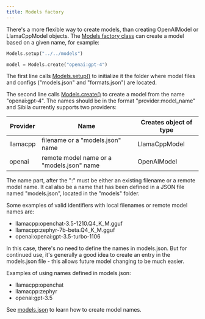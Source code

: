 ```yaml
---
title: Models factory
---
```



There's a more flexible way to create models, than creating OpenAIModel or LlamaCppModel objects. The [Models factory class](../api-reference/models.md) can create a model based on a given name, for example:

``` python
Models.setup("../../models")

model = Models.create("openai:gpt-4")
```

The first line calls [Models.setup()](../api-reference/models.md#sibila.Models.setup) to initialize it the folder where model files and configs ("models.json" and "formats.json") are located.

The second line calls [Models.create()](../api-reference/models.md#sibila.Models.create) to create a model from the name "openai:gpt-4". The names should be in the format "provider:model_name" and Sibila currently supports two providers:

| Provider | Name | Creates object of type |
|----------|------|---------------------|
| llamacpp | filename or a "models.json" name | LlamaCppModel |
| openai | remote model name or a "models.json" name | OpenAIModel |


The name part, after the ":" must be either an existing filename or a remote model name. It cal also be a name that has been defined in a JSON file named "models.json", located in the "models" folder.

Some examples of valid identifiers with local filenames or remote model names are:

- llamacpp:openchat-3.5-1210.Q4_K_M.gguf
- llamacpp:zephyr-7b-beta.Q4_K_M.gguf
- openai:openai:gpt-3.5-turbo-1106

In this case, there's no need to define the names in models.json. But for continued use, it's generally a good idea to create an entry in the models.json file  - this allows future model changing to be much easier.

Examples of using names defined in models.json:

- llamacpp:openchat
- llamacpp:zephyr
- openai:gpt-3.5

See [models.json](models_json.md) to learn how to create model names.
